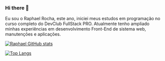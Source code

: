 ### Hi there 👋


Eu sou o Raphael Rocha, este ano, iniciei meus estudos em programação no curso completo do DevClub FullStack PRO. Atualmente tenho ampliado minhas experiências em desenvolvimento Front-End de sistema web, manutenções e aplicações.

[![Raphael GitHub stats](https://github-readme-stats.vercel.app/api?username=Raphaelprodev)](https://github.com/anuraghazra/github-readme-stats)

[![Top Langs](https://github-readme-stats.vercel.app/api/top-langs/?username=Raphaelprodev)](https://github.com/anuraghazra/github-readme-stats)

